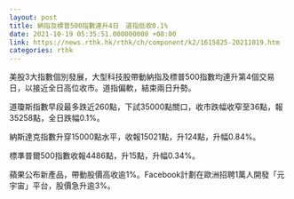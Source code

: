 ```yaml
---
layout: post
title: 納指及標普500指數連升4日　道指低收0.1%
date: 2021-10-19 05:35:51.000000000 +08:00
link: https://news.rthk.hk/rthk/ch/component/k2/1615825-20211019.htm
categories: rthk
---
```


美股3大指數個別發展，大型科技股帶動納指及標普500指數均連升第4個交易日，以接近全日高位收市。道指偏軟，結束兩日升勢。

道瓊斯指數早段最多跌近260點，下試35000點關口，收市跌幅收窄至36點，報35258點，全日跌幅0.1%。

納斯達克指數升穿15000點水平，收報15021點，升124點，升幅0.84%。

標準普爾500指數收報4486點，升15點，升幅0.34%。

蘋果公布新產品，帶動股價高收逾1%。Facebook計劃在歐洲招聘1萬人開發「元宇宙」平台，股價急升逾3%。

